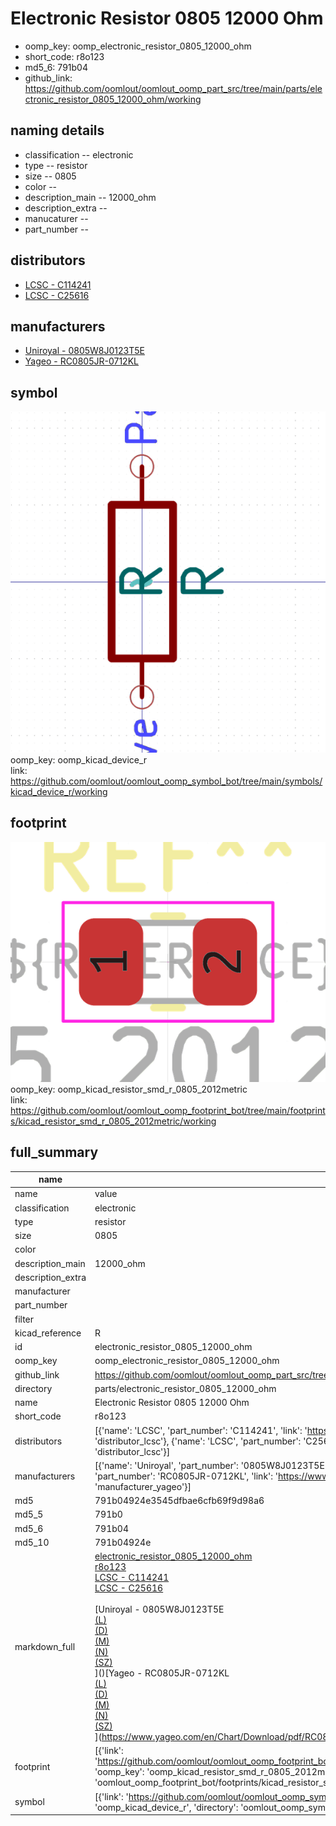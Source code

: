 # Electronic Resistor 0805 12000 Ohm

  
* oomp_key: oomp_electronic_resistor_0805_12000_ohm 
* short_code: r8o123
* md5_6: 791b04  
* github_link: https://github.com/oomlout/oomlout_oomp_part_src/tree/main/parts/electronic_resistor_0805_12000_ohm/working  
## naming details
* classification -- electronic
* type -- resistor
* size -- 0805
* color -- 
* description_main -- 12000_ohm
* description_extra -- 
* manucaturer -- 
* part_number -- 

## distributors
* [LCSC - C114241](https://lcsc.com/product-detail/C114241.html)  
* [LCSC - C25616](https://lcsc.com/product-detail/C25616.html)  

## manufacturers
* [Uniroyal - 0805W8J0123T5E]()  
* [Yageo - RC0805JR-0712KL](https://www.yageo.com/en/Chart/Download/pdf/RC0805JR-0712KL)  

## symbol

![](symbol/0/working/working_600.png)  
oomp_key: oomp_kicad_device_r  
link: https://github.com/oomlout/oomlout_oomp_symbol_bot/tree/main/symbols/kicad_device_r/working  

## footprint

![](footprint/0/working/working_600.png)  
oomp_key: oomp_kicad_resistor_smd_r_0805_2012metric  
link: https://github.com/oomlout/oomlout_oomp_footprint_bot/tree/main/footprints/kicad_resistor_smd_r_0805_2012metric/working  

## full_summary
| name | value | 
| --- | --- | 
| name | value | 
| classification | electronic | 
| type | resistor | 
| size | 0805 | 
| color |  | 
| description_main | 12000_ohm | 
| description_extra |  | 
| manufacturer |  | 
| part_number |  | 
| filter |  | 
| kicad_reference | R | 
| id | electronic_resistor_0805_12000_ohm | 
| oomp_key | oomp_electronic_resistor_0805_12000_ohm | 
| github_link | https://github.com/oomlout/oomlout_oomp_part_src/tree/main/parts/electronic_resistor_0805_12000_ohm/working | 
| directory | parts/electronic_resistor_0805_12000_ohm | 
| name | Electronic Resistor 0805 12000 Ohm | 
| short_code | r8o123 | 
| distributors | [{'name': 'LCSC', 'part_number': 'C114241', 'link': 'https://lcsc.com/product-detail/C114241.html', 'id': 'distributor_lcsc'}, {'name': 'LCSC', 'part_number': 'C25616', 'link': 'https://lcsc.com/product-detail/C25616.html', 'id': 'distributor_lcsc'}] | 
| manufacturers | [{'name': 'Uniroyal', 'part_number': '0805W8J0123T5E', 'link': '', 'id': 'manufacturer_uniroyal'}, {'name': 'Yageo', 'part_number': 'RC0805JR-0712KL', 'link': 'https://www.yageo.com/en/Chart/Download/pdf/RC0805JR-0712KL', 'id': 'manufacturer_yageo'}] | 
| md5 | 791b04924e3545dfbae6cfb69f9d98a6 | 
| md5_5 | 791b0 | 
| md5_6 | 791b04 | 
| md5_10 | 791b04924e | 
| markdown_full | [electronic_resistor_0805_12000_ohm](https://github.com/oomlout/oomlout_oomp_part_src/tree/main/parts/electronic_resistor_0805_12000_ohm/working)<br>[r8o123](https://github.com/oomlout/oomlout_oomp_part_src/tree/main/parts/electronic_resistor_0805_12000_ohm/working)<br>[LCSC - C114241<br>](https://lcsc.com/product-detail/C114241.html)[LCSC - C25616<br>](https://lcsc.com/product-detail/C25616.html)<br>[Uniroyal - 0805W8J0123T5E<br>[(L)<br>](https://www.lcsc.com/search?q=0805W8J0123T5E)[(D)<br>](https://www.digikey.com/en/products?,keywords=0805W8J0123T5E)[(M)<br>](https://www.mouser.com/Search/Refine?Keyword=0805W8J0123T5E)[(N)<br>](https://www.newark.com/search?st=0805W8J0123T5E)[(SZ)<br>](https://so.szlcsc.com/global.html?k=0805W8J0123T5E)]()[Yageo - RC0805JR-0712KL<br>[(L)<br>](https://www.lcsc.com/search?q=RC0805JR-0712KL)[(D)<br>](https://www.digikey.com/en/products?,keywords=RC0805JR-0712KL)[(M)<br>](https://www.mouser.com/Search/Refine?Keyword=RC0805JR-0712KL)[(N)<br>](https://www.newark.com/search?st=RC0805JR-0712KL)[(SZ)<br>](https://so.szlcsc.com/global.html?k=RC0805JR-0712KL)](https://www.yageo.com/en/Chart/Download/pdf/RC0805JR-0712KL) | 
| footprint | [{'link': 'https://github.com/oomlout/oomlout_oomp_footprint_bot/tree/main/foootprntss/kicad_resistor_smd_r_0805_2012metric', 'oomp_key': 'oomp_kicad_resistor_smd_r_0805_2012metric', 'directory': 'oomlout_oomp_footprint_bot/footprints/kicad_resistor_smd_r_0805_2012metric//working/working.kicad_mod'}] | 
| symbol | [{'link': 'https://github.com/oomlout/oomlout_oomp_symbol_bot/tree/main/symbols/kicad_device_r', 'oomp_key': 'oomp_kicad_device_r', 'directory': 'oomlout_oomp_symbol_bot/symbols/kicad_device_r//working/working.kicad_sym'}] | 
